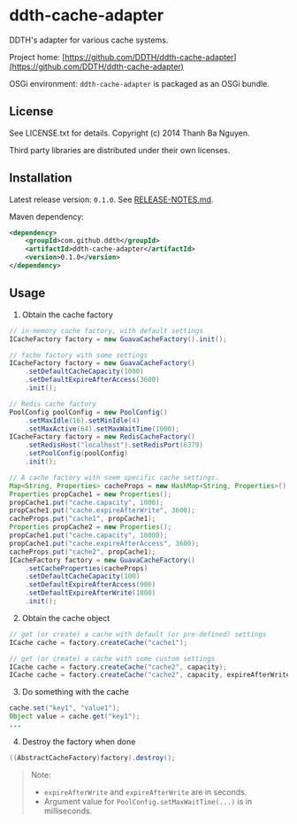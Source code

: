 ddth-cache-adapter
==================

DDTH's adapter for various cache systems.

Project home:
[https://github.com/DDTH/ddth-cache-adapter](https://github.com/DDTH/ddth-cache-adapter)

OSGi environment: `ddth-cache-adapter` is packaged as an OSGi bundle.


## License ##

See LICENSE.txt for details. Copyright (c) 2014 Thanh Ba Nguyen.

Third party libraries are distributed under their own licenses.


## Installation #

Latest release version: `0.1.0`. See [RELEASE-NOTES.md](RELEASE-NOTES.md).

Maven dependency:

```xml
<dependency>
	<groupId>com.github.ddth</groupId>
	<artifactId>ddth-cache-adapter</artifactId>
	<version>0.1.0</version>
</dependency>
```


## Usage ##

1. Obtain the cache factory

```java
// in-memory cache factory, with default settings
ICacheFactory factory = new GuavaCacheFactory().init();

// fache factory with some settings
ICacheFactory factory = new GuavaCacheFactory()
    .setDefaultCacheCapacity(1000)
    .setDefaultExpireAfterAccess(3600)
    .init();

// Redis cache factory
PoolConfig poolConfig = new PoolConfig()
    .setMaxIdle(16).setMinIdle(4)
    .setMaxActive(64).setMaxWaitTime(1000);
ICacheFactory factory = new RedisCacheFactory()
    .setRedisHost("localhost").setRedisPort(6379)
    .setPoolConfig(poolConfig)
    .init();

// A cache factory with soem specific cache settings.
Map<String, Properties> cacheProps = new HashMap<String, Properties>();
Properties propCache1 = new Properties();
propCache1.put("cache.capacity", 1000);
propCache1.put("cache.expireAfterWrite", 3600);
cacheProps.put("cache1", propCache1);
Properties propCache2 = new Properties();
propCache1.put("cache.capacity", 10000);
propCache1.put("cache.expireAfterAccess", 3600);
cacheProps.put("cache2", propCache1);
ICacheFactory factory = new GuavaCacheFactory()
    .setCacheProperties(cacheProps)
    .setDefaultCacheCapacity(100)
    .setDefaultExpireAfterAccess(900)
    .setDefaultExpireAfterWrite(1800)
    .init();
```

2. Obtain the cache object

```java
// get (or create) a cache with default (or pre-defined) settings
ICache cache = factory.createCache("cache1");

// get (or create) a cache with some custom settings
ICache cache = factory.createCache("cache2", capacity);
ICache cache = factory.createCache("cache2", capacity, expireAfterWrite, expireAfterAccess, cacheLoader);
```

3. Do something with the cache

```java
cache.set("key1", "value1");
Object value = cache.get("key1");
...
```

4. Destroy the factory when done

```java
((AbstractCacheFactory)factory).destroy();
```

> Note:
> 
> - `expireAfterWrite` and `expireAfterWrite` are in seconds.
> - Argument value for `PoolConfig.setMaxWaitTime(...)` is in milliseconds.
